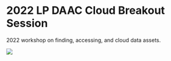 # 2022 LP DAAC Cloud Breakout Session

2022 workshop on finding, accessing, and cloud data assets.

![](https://nasa-openscapes.github.io/)
